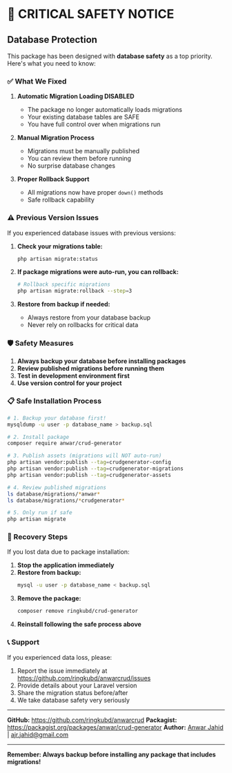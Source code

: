 # 🚨 CRITICAL SAFETY NOTICE

## Database Protection

This package has been designed with **database safety** as a top priority. Here's what you need to know:

### ✅ What We Fixed

1. **Automatic Migration Loading DISABLED**
   - The package no longer automatically loads migrations
   - Your existing database tables are SAFE
   - You have full control over when migrations run

2. **Manual Migration Process**
   - Migrations must be manually published
   - You can review them before running
   - No surprise database changes

3. **Proper Rollback Support**
   - All migrations now have proper `down()` methods
   - Safe rollback capability

### ⚠️ Previous Version Issues

If you experienced database issues with previous versions:

1. **Check your migrations table:**
   ```bash
   php artisan migrate:status
   ```

2. **If package migrations were auto-run, you can rollback:**
   ```bash
   # Rollback specific migrations
   php artisan migrate:rollback --step=3
   ```

3. **Restore from backup if needed:**
   - Always restore from your database backup
   - Never rely on rollbacks for critical data

### 🛡️ Safety Measures

1. **Always backup your database before installing packages**
2. **Review published migrations before running them**
3. **Test in development environment first**
4. **Use version control for your project**

### 📋 Safe Installation Process

```bash
# 1. Backup your database first!
mysqldump -u user -p database_name > backup.sql

# 2. Install package
composer require anwar/crud-generator

# 3. Publish assets (migrations will NOT auto-run)
php artisan vendor:publish --tag=crudgenerator-config
php artisan vendor:publish --tag=crudgenerator-migrations
php artisan vendor:publish --tag=crudgenerator-assets

# 4. Review published migrations
ls database/migrations/*anwar*
ls database/migrations/*crudgenerator*

# 5. Only run if safe
php artisan migrate
```

### 🔧 Recovery Steps

If you lost data due to package installation:

1. **Stop the application immediately**
2. **Restore from backup:**
   ```bash
   mysql -u user -p database_name < backup.sql
   ```
3. **Remove the package:**
   ```bash
   composer remove ringkubd/crud-generator
   ```
4. **Reinstall following the safe process above**

### 📞 Support


If you experienced data loss, please:
1. Report the issue immediately at https://github.com/ringkubd/anwarcrud/issues
2. Provide details about your Laravel version
3. Share the migration status before/after
4. We take database safety very seriously

---
**GitHub:** https://github.com/ringkubd/anwarcrud
**Packagist:** https://packagist.org/packages/anwar/crud-generator
**Author:** [Anwar Jahid](https://anwarjahid.com) | ajr.jahid@gmail.com

---

**Remember: Always backup before installing any package that includes migrations!**
